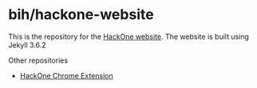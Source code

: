# bih/hackone-website

This is the repository for the [HackOne website](https://www.hackone.me). The website is built using Jekyll 3.6.2

Other repositories
- [HackOne Chrome Extension](https://github.com/bih/hackone-chrome-extension)
